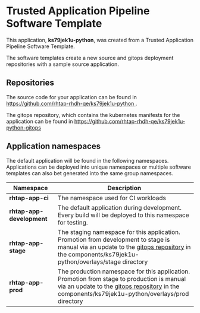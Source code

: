 # Trusted Application Pipeline Software Template

This application, **ks79jek1u-python**, was created from a Trusted Application Pipeline Software Template.

The software templates create a new source and gitops deployment repositories with a sample source application. 

## Repositories

The source code for your application can be found in [https://github.com/rhtap-rhdh-qe/ks79jek1u-python ](https://github.com/rhtap-rhdh-qe/ks79jek1u-python ).
 
The gitops repository, which contains the kubernetes manifests for the application can be found in 
[https://github.com/rhtap-rhdh-qe/ks79jek1u-python-gitops ](https://github.com/rhtap-rhdh-qe/ks79jek1u-python-gitops ) 

## Application namespaces 

The default application will be found in the following namespaces. Applications can be deployed into unique namespaces or multiple software templates can also bet generated into the same group namespaces.  

|  Namespace   |  Description   |  
| -------- | -------- |
| **rhtap-app-ci** | The namespace used for CI workloads |
| **rhtap-app-development** | The default application during development. Every build will be deployed to this namespace for testing. |
| **rhtap-app-stage** | The staging namespace for this application. Promotion from development to stage is manual via an update to the [gitops repository](https://github.com/rhtap-rhdh-qe/ks79jek1u-python-gitops ) in the components/ks79jek1u-python/overlays/stage directory |
| **rhtap-app-prod** | The production namespace for this application. Promotion from stage to production is manual via an update to the [gitops repository](https://github.com/rhtap-rhdh-qe/ks79jek1u-python-gitops ) in the components/ks79jek1u-python/overlays/prod directory |